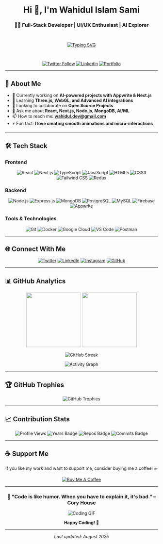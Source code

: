 <div align="center">

# Hi 👋, I'm Wahidul Islam Sami

### 👨‍💻 Full-Stack Developer | UI/UX Enthusiast | AI Explorer

<br>

[![Typing SVG](https://readme-typing-svg.herokuapp.com?font=Fira+Code&pause=1000&color=00D9FF&width=435&lines=Full-Stack+Developer;React+%26+Node.js+Specialist;AI+%26+Machine+Learning+Enthusiast;Always+Learning+New+Technologies)](https://git.io/typing-svg)

<br>

[![Twitter Follow](https://img.shields.io/twitter/follow/wahidul_sami?logo=twitter&style=for-the-badge&color=1DA1F2&labelColor=000000)](https://twitter.com/wahidul_sami)
[![LinkedIn](https://img.shields.io/badge/LinkedIn-Connect-blue?style=for-the-badge&logo=linkedin&logoColor=white&color=0077B5&labelColor=000000)](https://www.linkedin.com/in/wahidul-islam-sami-804330341)
[![Portfolio](https://img.shields.io/badge/Portfolio-Visit-orange?style=for-the-badge&logo=firefox&logoColor=white&color=FF7139&labelColor=000000)](https://github.com/wahidulsami)

</div>

---

## 🚀 About Me

- 🔭 Currently working on **AI-powered projects with Appwrite & Next.js**
- 🌱 Learning **Three.js, WebGL, and Advanced AI integrations**
- 👯 Looking to collaborate on **Open Source Projects**
- 💬 Ask me about **React, Next.js, Node.js, MongoDB, AI/ML**
- 📫 How to reach me: **wahidul.dev@gmail.com**
- ⚡ Fun fact: **I love creating smooth animations and micro-interactions**

---

## 🛠️ Tech Stack

### Frontend
<div align="center">

![React](https://img.shields.io/badge/React-20232A?style=for-the-badge&logo=react&logoColor=61DAFB)
![Next.js](https://img.shields.io/badge/Next.js-000000?style=for-the-badge&logo=next.js&logoColor=white)
![TypeScript](https://img.shields.io/badge/TypeScript-007ACC?style=for-the-badge&logo=typescript&logoColor=white)
![JavaScript](https://img.shields.io/badge/JavaScript-F7DF1E?style=for-the-badge&logo=javascript&logoColor=black)
![HTML5](https://img.shields.io/badge/HTML5-E34F26?style=for-the-badge&logo=html5&logoColor=white)
![CSS3](https://img.shields.io/badge/CSS3-1572B6?style=for-the-badge&logo=css3&logoColor=white)
![Tailwind CSS](https://img.shields.io/badge/Tailwind_CSS-38B2AC?style=for-the-badge&logo=tailwind-css&logoColor=white)
![Redux](https://img.shields.io/badge/Redux-593D88?style=for-the-badge&logo=redux&logoColor=white)

</div>

### Backend
<div align="center">

![Node.js](https://img.shields.io/badge/Node.js-43853D?style=for-the-badge&logo=node.js&logoColor=white)
![Express.js](https://img.shields.io/badge/Express.js-404D59?style=for-the-badge&logo=express&logoColor=white)
![MongoDB](https://img.shields.io/badge/MongoDB-4EA94B?style=for-the-badge&logo=mongodb&logoColor=white)
![PostgreSQL](https://img.shields.io/badge/PostgreSQL-316192?style=for-the-badge&logo=postgresql&logoColor=white)
![MySQL](https://img.shields.io/badge/MySQL-005C84?style=for-the-badge&logo=mysql&logoColor=white)
![Firebase](https://img.shields.io/badge/Firebase-039BE5?style=for-the-badge&logo=Firebase&logoColor=white)
![Appwrite](https://img.shields.io/badge/Appwrite-FD366E?style=for-the-badge&logo=appwrite&logoColor=white)

</div>

### Tools & Technologies
<div align="center">

![Git](https://img.shields.io/badge/Git-F05032?style=for-the-badge&logo=git&logoColor=white)
![Docker](https://img.shields.io/badge/Docker-2496ED?style=for-the-badge&logo=docker&logoColor=white)
![Google Cloud](https://img.shields.io/badge/Google_Cloud-4285F4?style=for-the-badge&logo=google-cloud&logoColor=white)
![VS Code](https://img.shields.io/badge/VS_Code-0078D4?style=for-the-badge&logo=visual%20studio%20code&logoColor=white)
![Postman](https://img.shields.io/badge/Postman-FF6C37?style=for-the-badge&logo=Postman&logoColor=white)

</div>

---

## 🌐 Connect With Me

<div align="center">

[![Twitter](https://img.shields.io/badge/Twitter-1DA1F2?style=for-the-badge&logo=twitter&logoColor=white)](https://twitter.com/wahidul_sami)
[![LinkedIn](https://img.shields.io/badge/LinkedIn-0077B5?style=for-the-badge&logo=linkedin&logoColor=white)](https://www.linkedin.com/in/wahidul-islam-sami-804330341)
[![Instagram](https://img.shields.io/badge/Instagram-E4405F?style=for-the-badge&logo=instagram&logoColor=white)](https://www.instagram.com/_wahidul__/)
[![GitHub](https://img.shields.io/badge/GitHub-100000?style=for-the-badge&logo=github&logoColor=white)](https://github.com/wahidulsami)

</div>

---

## 📊 GitHub Analytics

<div align="center">
  
<img height="180em" src="https://github-readme-stats.vercel.app/api?username=wahidulsami&show_icons=true&theme=tokyonight&include_all_commits=true&count_private=true"/>
<img height="180em" src="https://github-readme-stats.vercel.app/api/top-langs/?username=wahidulsami&layout=compact&langs_count=8&theme=tokyonight"/>

</div>

<div align="center">

![GitHub Streak](https://github-readme-streak-stats.herokuapp.com/?user=wahidulsami&theme=tokyonight)

</div>

<div align="center">

![Activity Graph](https://github-readme-activity-graph.vercel.app/graph?username=wahidulsami&theme=tokyo-night&hide_border=true)

</div>

---

## 🏆 GitHub Trophies

<div align="center">

![GitHub Trophies](https://github-profile-trophy.vercel.app/?username=wahidulsami&theme=tokyonight&no-frame=false&no-bg=false&margin-w=4)

</div>

---

## 📈 Contribution Stats

<div align="center">

![Profile Views](https://komarev.com/ghpvc/?username=wahidulsami&color=blueviolet&style=for-the-badge)
![Years Badge](https://badges.pufler.dev/years/wahidulsami?style=for-the-badge&color=blue)
![Repos Badge](https://badges.pufler.dev/repos/wahidulsami?style=for-the-badge&color=red)
![Commits Badge](https://badges.pufler.dev/commits/monthly/wahidulsami?style=for-the-badge&color=green)

</div>

---

## ☕ Support Me

<div align="center">

If you like my work and want to support me, consider buying me a coffee! ☕

[![Buy Me A Coffee](https://img.shields.io/badge/Buy%20Me%20A%20Coffee-FFDD00?style=for-the-badge&logo=buy-me-a-coffee&logoColor=black)](https://www.buymeacoffee.com/wahidulisly)

</div>

---

<div align="center">

### 💫 "Code is like humor. When you have to explain it, it's bad." – Cory House

![Coding GIF](https://media.giphy.com/media/qgQUggAC3Pfv687qPC/giphy.gif)

**Happy Coding!** 🚀

</div>

---

<div align="center">
  
*Last updated: August 2025*

</div>
